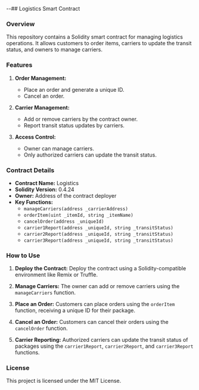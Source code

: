 --## Logistics Smart Contract

### Overview
This repository contains a Solidity smart contract for managing logistics operations. It allows customers to order items, carriers to update the transit status, and owners to manage carriers.

### Features
1. **Order Management:**
   - Place an order and generate a unique ID.
   - Cancel an order.

2. **Carrier Management:**
   - Add or remove carriers by the contract owner.
   - Report transit status updates by carriers.

3. **Access Control:**
   - Owner can manage carriers.
   - Only authorized carriers can update the transit status.

### Contract Details

- **Contract Name:** Logistics
- **Solidity Version:** 0.4.24
- **Owner:** Address of the contract deployer
- **Key Functions:**
  - `manageCarriers(address _carrierAddress)`
  - `orderItem(uint _itemId, string _itemName)`
  - `cancelOrder(address _uniqueId)`
  - `carrier1Report(address _uniqueId, string _transitStatus)`
  - `carrier2Report(address _uniqueId, string _transitStatus)`
  - `carrier3Report(address _uniqueId, string _transitStatus)`

### How to Use

1. **Deploy the Contract:**
   Deploy the contract using a Solidity-compatible environment like Remix or Truffle.

2. **Manage Carriers:**
   The owner can add or remove carriers using the `manageCarriers` function.

3. **Place an Order:**
   Customers can place orders using the `orderItem` function, receiving a unique ID for their package.

4. **Cancel an Order:**
   Customers can cancel their orders using the `cancelOrder` function.

5. **Carrier Reporting:**
   Authorized carriers can update the transit status of packages using the `carrier1Report`, `carrier2Report`, and `carrier3Report` functions.

### License
This project is licensed under the MIT License.

